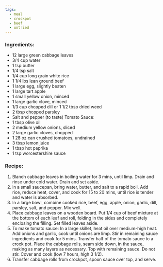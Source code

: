 ```yaml
---
tags:
  - meal
  - crockpot
  - beef
  - untried
---
```

### Ingredients:
- 12 large green cabbage leaves
- 3/4 cup water
- 1 tsp butter 
- 1/4 tsp salt
- 1/4 cup long grain white rice
- 1 1/4 lbs lean ground beef
- 1 large egg, slightly beaten
- 1 large tart apple
- 1 small yellow onion, minced
- 1 large garlic clove, minced
- 1/3 cup chopped dill or 1 1/2 tbsp dried weed
- 2 tbsp chopped parsley
- Salt and pepper (to taste)
Tomato Sauce: 
- 1 tbsp olive oil
- 2 medium yellow onions, sliced
- 2 large garlic cloves, chopped
- 1 28 oz can crushed tomatoes, undrained
- 3 tbsp lemon juice
- 1 tbsp hot paprika
- 1 tsp worcestershire sauce

### Recipe:
1. Blanch cabbage leaves in boiling water for 3 mins, until limp. Drain and rinse under cold water. Drain and set aside.
2. In a small saucepan, bring water, butter, and salt to a rapid boil. Add rice, reduce heat, cover, and cook for 15 to 20 mins, until rice is tender and water is absorbed. 
3. In a large bowl, combine cooked rice, beef, egg, apple, onion, garlic, dill, parsley, salt, and pepper. Mix well.
4. Place cabbage leaves on a wooden board. Put 1/4 cup of beef mixture at the bottom of each leaf and roll, folding in the sides and completely enclosing the filling. Set filled leaves aside.
5. To make tomato sauce: In a large skillet, heat oil over medium-high heat. Add onions and garlic, cook until onions are limp. Stir in remaining sauce ingredients and cook for 5 mins. Transfer half of the tomato sauce to a crock pot. Place the cabbage rolls, seam side down, in the sauce, making as many layers as necessary. Top with remaining sauce. Do not stir. Cover and cook (low 7 hours, high 3 1/2). 
6. Transfer cabbage rolls from crockpot, spoon sauce over top, and serve.